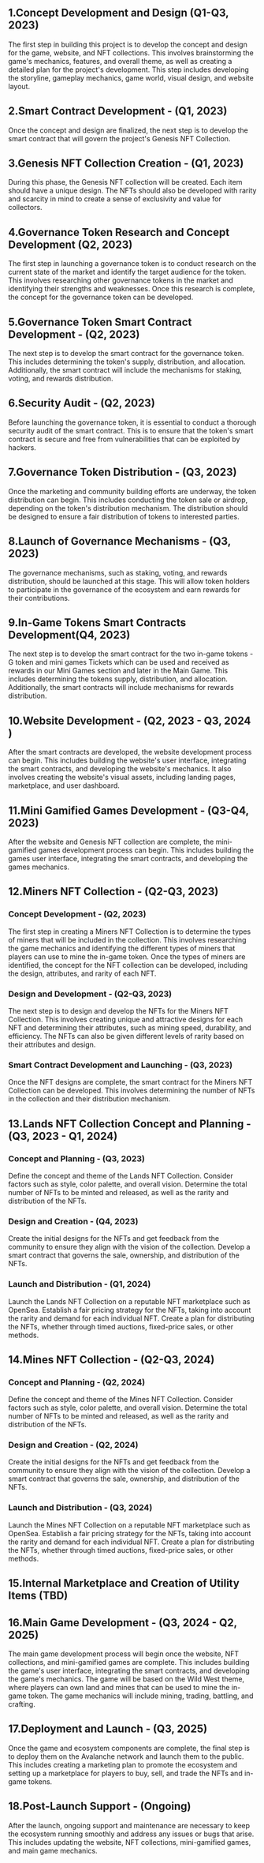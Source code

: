 ## 1.Concept Development and Design (Q1-Q3, 2023)
The first step in building this project is to develop the concept and design for the game, website, and NFT collections. This involves brainstorming the game's mechanics, features, and overall theme, as well as creating a detailed plan for the project's development. This step includes developing the storyline, gameplay mechanics, game world, visual design, and website layout.

## 2.Smart Contract Development - (Q1, 2023)
Once the concept and design are finalized, the next step is to develop the smart contract that will govern the project's Genesis NFT Collection.

## 3.Genesis NFT Collection Creation - (Q1, 2023)

During this phase, the Genesis NFT collection will be created. Each item should have a unique design. The NFTs should also be developed with rarity and scarcity in mind to create a sense of exclusivity and value for collectors.

## 4.Governance Token Research and Concept Development (Q2, 2023)

The first step in launching a governance token is to conduct research on the current state of the market and identify the target audience for the token. This involves researching other governance tokens in the market and identifying their strengths and weaknesses. Once this research is complete, the concept for the governance token can be developed.

## 5.Governance Token Smart Contract Development - (Q2, 2023)

The next step is to develop the smart contract for the governance token. This includes determining the token's supply, distribution, and allocation. Additionally, the smart contract will include the mechanisms for staking, voting, and rewards distribution.

## 6.Security Audit - (Q2, 2023)

Before launching the governance token, it is essential to conduct a thorough security audit of the smart contract. This is to ensure that the token's smart contract is secure and free from vulnerabilities that can be exploited by hackers.

## 7.Governance Token Distribution - (Q3, 2023)

Once the marketing and community building efforts are underway, the token distribution can begin. This includes conducting the token sale or airdrop, depending on the token's distribution mechanism. The distribution should be designed to ensure a fair distribution of tokens to interested parties.

## 8.Launch of Governance Mechanisms - (Q3, 2023)

The governance mechanisms, such as staking, voting, and rewards distribution, should be launched at this stage. This will allow token holders to participate in the governance of the ecosystem and earn rewards for their contributions.

## 9.In-Game Tokens Smart Contracts Development(Q4, 2023)

The next step is to develop the smart contract for the two in-game tokens - G token and mini games Tickets which can be used and received as rewards in our Mini Games section and later in the Main Game. This includes determining the tokens supply, distribution, and allocation. Additionally, the smart contracts will include mechanisms for rewards distribution.

## 10.Website Development - (Q2, 2023 - Q3, 2024 )

After the smart contracts are developed, the website development process can begin. This includes building the website's user interface, integrating the smart contracts, and developing the website's mechanics. It also involves creating the website's visual assets, including landing pages, marketplace, and user dashboard.

## 11.Mini Gamified Games Development - (Q3-Q4, 2023)

After the website and Genesis NFT collection are complete, the mini-gamified games development process can begin. This includes building the games user interface, integrating the smart contracts, and developing the games mechanics.

## 12.Miners NFT Collection - (Q2-Q3, 2023)

### Concept Development - (Q2, 2023)
   The first step in creating a Miners NFT Collection is to determine the types of miners that will be included in the collection. This involves researching the game mechanics and identifying the different types of miners that players can use to mine the in-game token. Once the types of miners are identified, the concept for the NFT collection can be developed, including the design, attributes, and rarity of each NFT.
    
### Design and Development - (Q2-Q3, 2023)
   The next step is to design and develop the NFTs for the Miners NFT Collection. This involves creating unique and attractive designs for each NFT and determining their attributes, such as mining speed, durability, and efficiency. The NFTs can also be given different levels of rarity based on their attributes and design.
    
### Smart Contract Development and Launching - (Q3, 2023)
   Once the NFT designs are complete, the smart contract for the Miners NFT Collection can be developed. This involves determining the number of NFTs in the collection and their distribution mechanism.

## 13.Lands NFT Collection Concept and Planning - (Q3, 2023 - Q1, 2024)

### Concept and Planning - (Q3, 2023)
   Define the concept and theme of the Lands NFT Collection. Consider factors such as style, color palette, and overall vision. Determine the total number of NFTs to be minted and released, as well as the rarity and distribution of the NFTs.
    
### Design and Creation - (Q4, 2023)
   Create the initial designs for the NFTs and get feedback from the community to ensure they align with the vision of the collection. Develop a smart contract that governs the sale, ownership, and distribution of the NFTs.
    
### Launch and Distribution - (Q1, 2024)
   Launch the Lands NFT Collection on a reputable NFT marketplace such as OpenSea. Establish a fair pricing strategy for the NFTs, taking into account the rarity and demand for each individual NFT. Create a plan for distributing the NFTs, whether through timed auctions, fixed-price sales, or other methods.

## 14.Mines NFT Collection - (Q2-Q3, 2024)

### Concept and Planning - (Q2, 2024)  
   Define the concept and theme of the Mines NFT Collection. Consider factors such as style, color palette, and overall vision. Determine the total number of NFTs to be minted and released, as well as the rarity and distribution of the NFTs.
    
### Design and Creation - (Q2, 2024)
   Create the initial designs for the NFTs and get feedback from the community to ensure they align with the vision of the collection. Develop a smart contract that governs the sale, ownership, and distribution of the NFTs.

### Launch and Distribution - (Q3, 2024)
   Launch the Mines NFT Collection on a reputable NFT marketplace such as OpenSea. Establish a fair pricing strategy for the NFTs, taking into account the rarity and demand for each individual NFT. Create a plan for distributing the NFTs, whether through timed auctions, fixed-price sales, or other methods.
   
## 15.Internal Marketplace and Creation of Utility Items (TBD)

## 16.Main Game Development - (Q3, 2024 - Q2, 2025)
The main game development process will begin once the website, NFT collections, and mini-gamified games are complete. This includes building the game's user interface, integrating the smart contracts, and developing the game's mechanics. The game will be based on the Wild West theme, where players can own land and mines that can be used to mine the in-game token. The game mechanics will include mining, trading, battling, and crafting.

## 17.Deployment and Launch - (Q3, 2025)
Once the game and ecosystem components are complete, the final step is to deploy them on the Avalanche network and launch them to the public. This includes creating a marketing plan to promote the ecosystem and setting up a marketplace for players to buy, sell, and trade the NFTs and in-game tokens.

## 18.Post-Launch Support - (Ongoing)
After the launch, ongoing support and maintenance are necessary to keep the ecosystem running smoothly and address any issues or bugs that arise. This includes updating the website, NFT collections, mini-gamified games, and main game mechanics.
